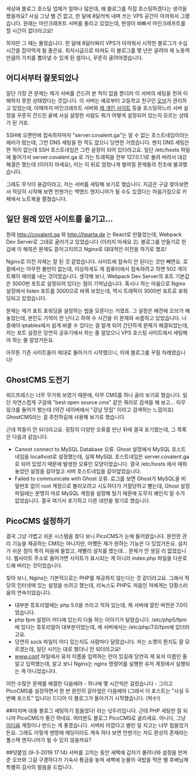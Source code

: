 <!-- ---
title: 첫 번째 포스트 (사실 두 번째)
excerpt: 그냥 미디움 계정이나 만들 걸 그랬어요
date: 2019-09-02
image: https://unsplash.it/1200/628?image=1075
tags: ["blog", "work"]
--- -->

세상에 블로그 호스팅 업체가 얼마나 많은데, 왜 블로그를 직접 호스팅하겠다는 생각을 했을까요? 사실 그냥 별 건 없고, 한 달에 8달러씩 내며 쓰는 VPS 공간이 아까워서 그랬습니다. 원래는 마인크래프트 서버를 돌리고 있었는데, 현생이 바빠서 마인크래프트를 할 시간이 없더라고요!

하지만 그 때는 몰랐습니다. 한 달에 8달러짜리 VPS가 아까워서 시작한 블로그가 수십 시간을 잡아먹게 될 줄은요.
최저시급으로 따져도 이 블로그를 몇 년은 굴려야 제 노동력만큼의 가치를 뽑아낼 수 있게 된 셈이니, 꾸준히 굴려야겠습니다.

## 어디서부터 잘못되었나
일단 가장 큰 문제는 제가 서버를 건드려 본 적이 없을 뿐더러 이 서버의 세팅을 전혀 이해하지 못한 상태였다는 것입니다. 이 서버는 예로부터 고등학교 친구인 [오브](https://github.com/orb-h)가 관리하고 있었는데, 이때까지 마인크래프트 서버와 [제 개인 사이트](http:/hearta.de) 등을 호스팅하느라 서버 설정을 꾸준히 건드린 끝에 사실 설정한 사람도 뭐가 어떻게 설정되어 있는지 모르는 상태가 된 거죠.

SSH에 오랜만에 접속하자마자 "server.covalent.ga"는 알 수 없는 호스트네임이라는 에러가 떴는데, 그런 DNS 세팅을 한 적도 없으니 당연한 거였습니다. 왠지 DNS 세팅은 한 적이 없는데 SSH 호스트네임은 그런 설정이 되어 있더라고요. 일단 /etc/hosts 파일에 들어가서 server.covalent.ga 로 가는 트래픽을 전부 127.0.1.1로 돌려 버려서 대강 해결은 했는데 (이러지 마세요), 이는 이 뒤로 엄청나게 벌어질 문제들의 전조에 불과했습니다.

그래도 무식이 용감이라고, 저는 서버를 세팅해 보기로 했습니다. 지금은 구글 찾아보면서 적당히 시작해 보면 언젠가는 백엔드 엔지니어가 될 수도 있겠다는 마음가짐으로 카페에서 노트북을 펼쳤습니다.

## 일단 원래 있던 사이트를 옮기고...
원래 http://covalent.ga 와 http://hearta.de 는 React로 만들었는데, Webpack Dev Server로 그대로 굴러가고 있었습니다 (이러지 마세요 2). 블로그를 만들기로 한 김에 이 해묵은 문제도 뜯어고치려고 Nginx로 대대적인 이전을 하기로 했죠!

Nginx로 이전 자체는 잘 된 것 같았습니다. 사이트에 접속이 안 된다는 것만 빼면요. 로컬에서는 아무런 불만이 없는데, 이상하게도 제 컴퓨터에서 접속하려고 하면 502 게이트웨이 에러를 내는 것이었습니다. 생각해 보니, Webpack Dev Server의 포트 기본값은 3000번 포트로 설정되어 있다는 점이 기억났습니다. 혹시나 하는 마음으로 Nginx 설정에서 listen 포트를 3000으로 바꿔 보았는데, 역시 트래픽이 3000번 포트로 포워딩되고 있었습니다.

문제는 제가 포트 포워딩을 설정하는 법을 모른다는 거였죠. 그 설정은 예전에 오브가 해 놓았는데, 본인도 기억이 안 난다고 하여 수 시간을 이 문제와 씨름하고 있었습니다. 나중에야 iptables에서 쉽게 바꿀 수 있다는 걸 알게 되어 간단하게 문제가 해결되었는데, 저는 포트 설정은 당연히 공유기에서 하는 줄 알았으니 VPS 호스팅 사이트에서 세팅해야 하는 줄 알았거든요.

아무튼 기존 사이트들이 제대로 돌아가기 시작했으니, 이제 블로그를 꾸릴 차례였습니다!

## GhostCMS 도전기
워드프레스는 너무 무거워 보였기 때문에, 아무 CMS를 하나 골라 보기로 했습니다. 일단 자연스럽게 구글에 "best open source cms" 같은 쿼리로 검색을 해 보고... 아무 링크를 들어가 봤는데 (약간 네이버에서 "강남 맛집" 이라고 검색하는 느낌이죠) GhostCMS라는 걸 추천하길래 사용해 보기로 했습니다.

근데 작동이 안 되더라고요. 굉장히 다양한 오류를 만난 뒤에 결국 포기했는데, 그 목록은 다음과 같습니다.
* Cannot connect to MySQL Database 오류. Ghost 설정에서 MySQL 호스트네임을 localhost로 설정했는데, 실제 MySQL 호스트네임은 server.covalent.ga 로 되어 있었기 때문에 발생한 오류인 모양이었습니다. 결국 /etc/hosts 에서 때워 놓았던 설정을 갈아엎고 서버 호스트네임을 갈아엎었습니다.
* Failed to communicate with Ghost 오류. 로그를 보면 Ghost가 MySQL을 비밀번호 없이 root 계정으로 불러오려고 시도하다가 거절당하고 뻗는데, Ghost 설정 파일에는 분명히 따로 MySQL 계정을 설정해 뒀기 때문에 도무지 왜인지 알 수가 없었습니다. 결국 여기서 포기하고 다른 대안을 찾기로 했습니다.

## PicoCMS 설정하기
결국 그냥 가볍고 쉬운 시스템을 찾다 보니 PicoCMS가 눈에 들어왔습니다. 완전한 관리 기능을 제공하는 CMS는 아니지만, 어쨌든 제가 원하는 기능은 다 있었거든요. 설치가 쉬운 점이 특히 마음에 들었고, 재빨리 설치를 했는데... 문제가 안 생길 리 없었습니다. 웹사이트 주소로 들어가면 사이트가 표시되는 게 아니라 index.php 파일을 다운로드해 버리는 것이었습니다.

찾아 보니, Nginx는 기본적으로는 PHP를 제공하지 않는다는 것 같더라고요. 그래서 적당히 인터넷에 있는 설정을 쓰려고 했는데, 리눅스도 PHP도 처음인 저에게는 당황스러움의 연속이었습니다.
* 대부분 튜토리얼에는 php 5.0을 쓰라고 적혀 있는데, 제 서버에 깔린 버전은 7.0이었습니다.
* php fpm 설정이 어디에 있는지 다들 하는 이야기가 달랐습니다. /etc/php5/fpm에 있다는 튜토리얼이 대부분이었는데, 제 서버에서는 /etc/php/7.0/fpm에 있더라고요.
* 당연히 sock 파일이 어디 있는지도 사람마다 달랐습니다. 저는 소켓이 뭔지도 잘 모르겠는데, 일단 시키는 대로 했더니 안 되더라고요!
* www.conf 파일에서 유저 이름을 입력하는 란이 있길래 당연히 제 유저 이름인 줄 알고 입력했는데, 알고 보니 Nginx는 nginx 명령어를 실행한 유저 계정에서 실행되는 게 아니었습니다.

이런 수많은 문제를 해결한 다음에야 - 하나에 몇 시간씩은 걸렸습니다 - 그리고 PicoCMS를 설정하면서 한 번 완전히 갈아엎은 다음에야 (그래서 이 포스트는 "사실 두 번째 포스트" 입니다) 드디어 이 블로그가 돌아가기 시작했습니다. (박수!)

##마치며
대충 블로그 세팅하기 힘들었다! 라는 넋두리입니다. 근데 PHP 세팅만 잘 되니까 PicoCMS가 좋긴 하네요. 여러분도 블로그 PicoCMS로 굴리세요. 아니다, 그냥 [미디움](https://medium.com) 계정이나 만드는 게 좋겠습니다. 서버비 아깝다고 벌린 일 치고는 너무 힘들었거든요. 그래도 이렇게 맨땅에 헤딩이라도 계속 하다 보면 언젠가는 저도 환상의 존재라는 풀스택 엔지니어가 될 수 있지 않을까요?



##덧붙임 (9-3-2019 17:14)
서버를 고치는 동안 새벽에 갑자기 불려나와 설정을 만져 준 오브와 그걸 구경하다가 기숙사 통금을 놓쳐 새벽에 눈물의 국밥을 먹은 별 후배님께 특별히 감사의 말씀을 드립니다.